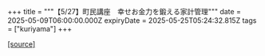 +++
title = """【5/27】町民講座　幸せお金力を鍛える家計管理"""
date = 2025-05-09T06:00:00.000Z
expiryDate = 2025-05-25T05:24:32.815Z
tags = ["kuriyama"]
+++


[[source]](https://www.town.kuriyama.hokkaido.jp/site/tyouminkouza/31702.html)
